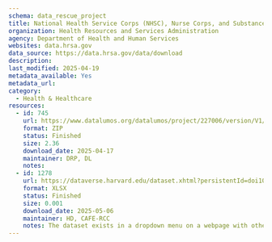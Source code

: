 ```yaml
---
schema: data_rescue_project 
title: National Health Service Corps (NHSC), Nurse Corps, and Substance Use Disorder Treatment and Recovery (STAR) and other Programs
organization: Health Resources and Services Administration
agency: Department of Health and Human Services
websites: data.hrsa.gov
data_source: https://data.hrsa.gov/data/download
description: 
last_modified: 2025-04-19
metadata_available: Yes
metadata_url: 
category:
  - Health & Healthcare 
resources:
  - id: 745
    url: https://www.datalumos.org/datalumos/project/227006/version/V1/view
    format: ZIP
    status: Finished
    size: 2.36
    download_date: 2025-04-17
    maintainer: DRP, DL
    notes: 
  - id: 1278
    url: https://dataverse.harvard.edu/dataset.xhtml?persistentId=doi10.7910/DVN/HS0WOW
    format: XLSX
    status: Finished
    size: 0.001
    download_date: 2025-05-06
    maintainer: HD, CAFE-RCC
    notes: The dataset exists in a dropdown menu on a webpage with other datasets. Suggest printing PDF of the full page for context, but uploading each section seperately.
---
```

